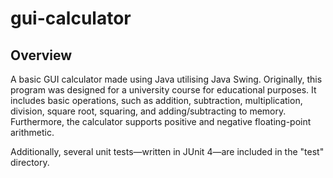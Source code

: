 # gui-calculator
## Overview
A basic GUI calculator made using Java utilising Java Swing. Originally, this program was designed for a university course for educational purposes. It includes basic operations, such as addition, subtraction, multiplication, division, square root, squaring, and adding/subtracting to memory. Furthermore, the calculator supports positive and negative floating-point arithmetic.

Additionally, several unit tests—written in JUnit 4—are included in the "test" directory. 
